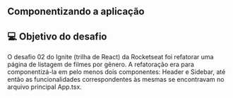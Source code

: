 ## Componentizando a aplicação

## 💻 Objetivo do desafio

O desafio 02 do Ignite (trilha de React) da Rocketseat foi refatorar uma página de listagem de filmes por gênero. 
A refatoração era para componentizá-la em pelo menos dois componentes: Header e Sidebar, até então as funcionalidades correspondentes às mesmas se encontravam no arquivo principal App.tsx.

